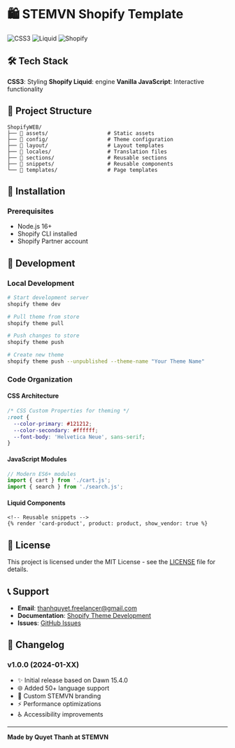 # 🛍️ STEMVN Shopify Template
![CSS3](https://img.shields.io/badge/CSS3-1572B6?style=for-the-badge&logo=css3&logoColor=white)
![Liquid](https://img.shields.io/badge/Liquid-7AB55C?style=for-the-badge&logo=shopify&logoColor=white)
![Shopify](https://img.shields.io/badge/Shopify-7AB55C?style=for-the-badge&logo=shopify&logoColor=white)

## 🛠️ Tech Stack

**CSS3**: Styling
**Shopify Liquid**: engine
**Vanilla JavaScript**: Interactive functionality

## 📁 Project Structure

```
ShopifyWEB/
├── 📁 assets/                   # Static assets
├── 📁 config/                   # Theme configuration
├── 📁 layout/                   # Layout templates
├── 📁 locales/                  # Translation files
├── 📁 sections/                 # Reusable sections
├── 📁 snippets/                 # Reusable components
└── 📁 templates/                # Page templates
```

## 🚀 Installation

### Prerequisites
- Node.js 16+
- Shopify CLI installed
- Shopify Partner account


## 🔧 Development

### Local Development

```bash
# Start development server
shopify theme dev

# Pull theme from store
shopify theme pull

# Push changes to store
shopify theme push

# Create new theme
shopify theme push --unpublished --theme-name "Your Theme Name"
```

### Code Organization

#### CSS Architecture
```css
/* CSS Custom Properties for theming */
:root {
  --color-primary: #121212;
  --color-secondary: #ffffff;
  --font-body: 'Helvetica Neue', sans-serif;
}
```

#### JavaScript Modules
```javascript
// Modern ES6+ modules
import { cart } from './cart.js';
import { search } from './search.js';
```

#### Liquid Components
```liquid
<!-- Reusable snippets -->
{% render 'card-product', product: product, show_vendor: true %}
```


## 📝 License

This project is licensed under the MIT License - see the [LICENSE](LICENSE) file for details.

## 📞 Support

- **Email**: thanhquyet.freelancer@gmail.com
- **Documentation**: [Shopify Theme Development](https://shopify.dev/themes)
- **Issues**: [GitHub Issues](https://github.com/mellivora24/stemvn-shopify-template/issues)

## 🔄 Changelog

### v1.0.0 (2024-01-XX)
- ✨ Initial release based on Dawn 15.4.0
- 🌐 Added 50+ language support
- 🎨 Custom STEMVN branding
- ⚡ Performance optimizations
- ♿ Accessibility improvements

---

**Made by Quyet Thanh at STEMVN**
